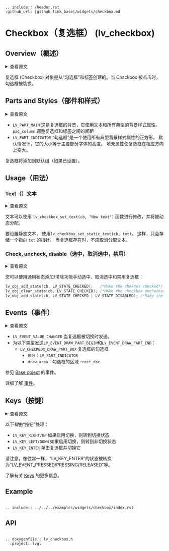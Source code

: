 ```eval_rst
.. include:: /header.rst 
:github_url: |github_link_base|/widgets/checkbox.md
```
# Checkbox（复选框） (lv_checkbox)


## Overview（概述）

<details>
<summary>查看原文</summary>
<p>

The Checkbox object is created from a "tick box" and a label. When the Chackbox is clicked the tick box is toggled.

</p>
</details>

复选框 (Checkbox) 对象是从“勾选框”和标签创建的。当 Chackbox 被点击时，勾选框被切换。

## Parts and Styles（部件和样式）

<details>
<summary>查看原文</summary>
<p>

- `LV_PART_MAIN` The is the background of the Checkbox and it uses the text and all the typical backround style properties. 
`pad_column` adjusts the spacing between the tickbox and the label
- `LV_PART_INDICATOR` The "tick box" is a square that uses all the typical backround style properties. 
By default its size is equal to the height of the main part's font. Padding properties make the tick box larger in the respective directions.

The Checkbox is added to the default group (if it is set). 

</p>
</details>

- `LV_PART_MAIN` 这是复选框的背景，它使用文本和所有典型的背景样式属性。
`pad_column` 调整复选框和标签之间的间距
- `LV_PART_INDICATOR` “勾选框”是一个使用所有典型背景样式属性的正方形。
默认情况下，它的大小等于主要部分字体的高度。 填充属性使复选框在相应方向上变大。

复选框将添加到默认组（如果已设置）。

## Usage（用法）


### Text（）文本

<details>
<summary>查看原文</summary>
<p>

The text can be modified with the `lv_checkbox_set_text(cb, "New text")` function and will be dynamically allocated.

To set a static text, 
use `lv_checkbox_set_static_text(cb, txt)`. This way, only a pointer to `txt` will be stored. The text then shouldn't be deallocated while the checkbox exists.

</p>
</details>

文本可以使用 `lv_checkbox_set_text(cb, "New text")` 函数进行修改，并将被动态分配。

要设置静态文本，
使用`lv_checkbox_set_static_text(cb, txt)`。 这样，只会存储一个指向 `txt` 的指针。 当复选框存在时，不应取消分配文本。

### Check, uncheck, disable（选中，取消选中，禁用）

<details>
<summary>查看原文</summary>
<p>

You can manually check, un-check, and disable the Checkbox by using the common state add/clear function:

</p>
</details>

您可以使用通用状态添加/清除功能手动选中、取消选中和禁用复选框：

```c
lv_obj_add_state(cb, LV_STATE_CHECKED);   /*Make the chekbox checked*/
lv_obj_clear_state(cb, LV_STATE_CHECKED); /*MAke the checkbox unchecked*/
lv_obj_add_state(cb, LV_STATE_CHECKED | LV_STATE_DISABLED); /*Make the checkbox checked and disabled*/
```

## Events（事件）

<details>
<summary>查看原文</summary>
<p>

- `LV_EVENT_VALUE_CHANGED` Sent when the checkbox is toggled.
- `LV_EVENT_DRAW_PART_BEGIN` and `LV_EVENT_DRAW_PART_END` are sent for the following types:
    - `LV_CHECKBOX_DRAW_PART_BOX` The tickbox of the checkbox
        - `part`: `LV_PART_INDICATOR` 
        - `draw_area`: the area of the tickbox
        - `rect_dsc`

See the events of the [Base object](/widgets/obj) too.

Learn more about [Events](/overview/event).

</p>
</details>

- `LV_EVENT_VALUE_CHANGED` 当复选框被切换时发送。
- 为以下类型发送`LV_EVENT_DRAW_PART_BEGIN`和`LV_EVENT_DRAW_PART_END`：
     - `LV_CHECKBOX_DRAW_PART_BOX` 复选框的勾选框
         - `部分`：`LV_PART_INDICATOR`
         - `draw_area`：勾选框的区域
         -`rect_dsc`

参见 [Base object](/widgets/obj) 的事件。

详细了解 [事件](/overview/event)。

## Keys（按键）

<details>
<summary>查看原文</summary>
<p>

The following *Keys* are processed by the 'Buttons':
- `LV_KEY_RIGHT/UP` Go to toggled state if toggling is enabled
- `LV_KEY_LEFT/DOWN` Go to non-toggled state if toggling is  enabled
- `LV_KEY_ENTER` Clicks the checkbox and toggles it

Note that, as usual, the state of `LV_KEY_ENTER` is translated to `LV_EVENT_PRESSED/PRESSING/RELEASED` etc.

Learn more about [Keys](/overview/indev).

</p>
</details>

以下*键*由“按钮”处理：
- `LV_KEY_RIGHT/UP` 如果启用切换，则转到切换状态
- `LV_KEY_LEFT/DOWN` 如果启用切换，则转到非切换状态
- `LV_KEY_ENTER` 单击复选框并切换它

请注意，像往常一样，“LV_KEY_ENTER”的状态被转换为“LV_EVENT_PRESSED/PRESSING/RELEASED”等。

了解有关 [Keys](/overview/indev) 的更多信息。

## Example

```eval_rst

.. include:: ../../../examples/widgets/checkbox/index.rst

```

## API

```eval_rst

.. doxygenfile:: lv_checkbox.h
  :project: lvgl

```

